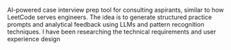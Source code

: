 AI-powered case interview prep tool for consulting aspirants, similar to how LeetCode serves engineers. The idea is to generate structured practice prompts and analytical feedback using LLMs and pattern recognition techniques. I have been researching the technical requirements and user experience design
